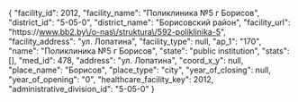 {
    "facility_id": 2012,
    "facility_name": "Поликлиника №5 г Борисов",
    "district_id": "5-05-0",
    "district_name": "Борисовский район",
    "facility_url": "https:\/\/www.bb2.by\/o-nas\/struktura\/592-poliklinika-5",
    "facility_address": "ул. Лопатина",
    "facility_type": null,
    "ap_1": "170",
    "name": "Поликлиника №5 г Борисов",
    "state": "public institution",
    "stats": [],
    "med_id": 478,
    "address": "ул. Лопатина",
    "coord_x_y": null,
    "place_name": "Борисов",
    "place_type": "city",
    "year_of_closing": null,
    "year_of_opening": "0",
    "healthcare_facility_key": 2012,
    "administrative_division_id": "5-05-0"
}